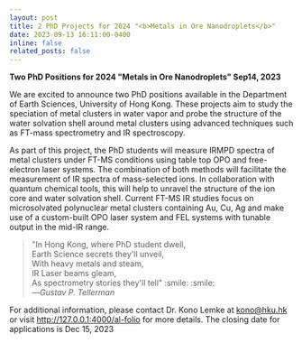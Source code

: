 ```yaml
---
layout: post
title: 2 PhD Projects for 2024 "<b>Metals in Ore Nanodroplets</b>"
date: 2023-09-13 16:11:00-0400
inline: false
related_posts: false
---
```


<b>Two PhD Positions for 2024 "Metals in Ore Nanodroplets" Sep14, 2023</b>


We are excited to announce two PhD positions available in the Department of Earth Sciences, University of Hong Kong. These projects aim to study the speciation of metal clusters in water vapor and probe the structure of the water solvation shell around metal clusters using advanced techniques such as FT-mass spectrometry and IR spectroscopy.

As part of this project, the PhD students will measure IRMPD spectra of metal clusters under FT-MS conditions using table top OPO and free-electron laser systems. The combination of both methods will facilitate the measurement of IR spectra of mass-selected ions. In collaboration with quantum chemical tools, this will help to unravel the structure of the ion core and water solvation shell. Current FT-MS IR studies focus on microsolvated polynuclear metal clusters containing Au, Cu, Ag and make use of a custom-built OPO laser system and FEL systems with tunable output in the mid-IR range.

><p> "In Hong Kong, where PhD student dwell,<br>
>    Earth Science secrets they'll unveil,<br>
>    With heavy metals and steam,<br>
>    IR Laser beams gleam,<br>
>    As spectrometry stories they'll tell" :smile: :smile:<br>
>    —<i>Gustav P. Tellerman</i></p>

For additional information, please contact Dr. Kono Lemke at kono@hku.hk or visit http://127.0.0.1:4000/al-folio for more details. The closing date for applications is Dec 15, 2023
